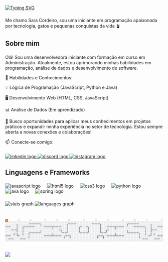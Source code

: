 [![Typing SVG](https://readme-typing-svg.demolab.com?font=Fira+Code&weight=700&size=27&duration=7000&pause=2000&color=5D9466&center=true&width=850&height=55&lines=Sara+Cordeiro+%7C+dev+full-stack)](https://git.io/typing-svg)
###

<p align="left">Me chamo Sara Cordeiro, sou uma iniciante em programação apaixonada por tecnologia, gatos e pequenas conquistas da vida 🪴</p>

###

<h2 align="left">Sobre mim</h2>

###

<p align="left">Olá! Sou uma desenvolvedora iniciante com formação em curso em Administração. Atualmente, estou aprimorando minhas habilidades em programação, análise de dados e desenvolvimento de software.

📌 Habilidades e Conhecimentos:

💡 Lógica de Programação (JavaScript, Python e Java)

🖥️ Desenvolvimento Web (HTML, CSS, JavaScript)

📊 Análise de Dados (Em aprendizado)

🚀 Busco oportunidades para aplicar meus conhecimentos em projetos práticos e expandir minha experiência no setor de tecnologia. Estou sempre aberta a novas conexões e colaborações!

📫 Conecte-se comigo:
</p>

###

<div align="left">
  <a href="https://www.linkedin.com/in/sara-cordeiro-268054301/" target="_blank">
    <img src="https://raw.githubusercontent.com/maurodesouza/profile-readme-generator/master/src/assets/icons/social/linkedin/default.svg" width="52" height="40" alt="linkedin logo"  />
  </a>
  <a href="louul0u" target="_blank">
    <img src="https://raw.githubusercontent.com/maurodesouza/profile-readme-generator/master/src/assets/icons/social/discord/default.svg" width="52" height="40" alt="discord logo"  />
  </a>
  <a href="https://www.instagram.com/saracordeiro.py/?next=%2F" target="_blank">
    <img src="https://raw.githubusercontent.com/maurodesouza/profile-readme-generator/master/src/assets/icons/social/instagram/default.svg" width="52" height="40" alt="instagram logo"  />
  </a>
</div>

###

<h2 align="left">Linguagens e Frameworks</h2>

###

<div align="left">
  <img src="https://cdn.jsdelivr.net/gh/devicons/devicon/icons/javascript/javascript-original.svg" height="40" alt="javascript logo"  />
  <img width="12" />
  <img src="https://cdn.jsdelivr.net/gh/devicons/devicon/icons/html5/html5-original.svg" height="40" alt="html5 logo"  />
  <img width="12" />
  <img src="https://cdn.jsdelivr.net/gh/devicons/devicon/icons/css3/css3-original.svg" height="40" alt="css3 logo"  />
  <img width="12" />
  <img src="https://cdn.jsdelivr.net/gh/devicons/devicon/icons/python/python-original.svg" height="40" alt="python logo"  />
  <img width="12" />
  <img src="https://cdn.jsdelivr.net/gh/devicons/devicon/icons/java/java-original.svg" height="40" alt="java logo"  />
  <img width="12" />
  <img src="https://cdn.jsdelivr.net/gh/devicons/devicon/icons/spring/spring-original.svg" height="40" alt="spring logo"  />
</div>

###
###

<div align="left">
  <img src="https://github-readme-stats.vercel.app/api?username=infosara&hide_title=false&hide_rank=false&show_icons=true&include_all_commits=true&count_private=true&disable_animations=false&theme=solarized-dark&locale=en&hide_border=true&order=1" height="170" alt="stats graph"  />
  <img src="https://github-readme-stats.vercel.app/api/top-langs?username=infosara&locale=en&hide_title=false&layout=compact&card_width=320&langs_count=5&theme=maroongold&hide_border=true&order=2" height="170" alt="languages graph"  />
</div>

###

<br clear="both">

<picture>
  <source media="(prefers-color-scheme: dark)" srcset="https://raw.githubusercontent.com/infosara/infosara/output/pacman-contribution-graph-dark.svg">
  <source media="(prefers-color-scheme: light)" srcset="https://raw.githubusercontent.com/infosara/infosara/output/pacman-contribution-graph.svg">
  <img alt="pacman contribution graph" src="https://raw.githubusercontent.com/infosara/infosara/output/pacman-contribution-graph.svg">
</picture>

###
###

<div align="left">
  <img height="200" src="https://i.pinimg.com/originals/a8/6a/d8/a86ad8ef8c7b2c30d751e72118050919.gif"  />
</div>

###
